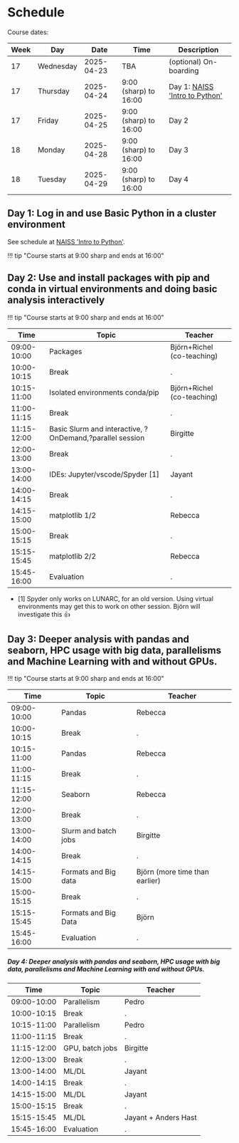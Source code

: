 # Schedule

Course dates:

Week|Day      |Date      |Time                 |Description
----|---------|----------|---------------------|-----------------
17  |Wednesday|2025-04-23|TBA                  |(optional) On-boarding
17  |Thursday |2025-04-24|9:00 (sharp) to 16:00|Day 1: [NAISS 'Intro to Python'](https://uppmax.github.io/uppmax_intro_python/schedule/)
17  |Friday   |2025-04-25|9:00 (sharp) to 16:00|Day 2
18  |Monday   |2025-04-28|9:00 (sharp) to 16:00|Day 3
18  |Tuesday  |2025-04-29|9:00 (sharp) to 16:00|Day 4

## Day 1: Log in and use Basic Python in a cluster environment

See schedule at [NAISS 'Intro to Python'](https://uppmax.github.io/uppmax_intro_python/schedule/).

!!! tip "Course starts at 9:00 sharp and ends at 16:00"

## Day 2: Use and install packages with pip and conda in virtual environments and doing basic analysis interactively

!!! tip "Course starts at 9:00 sharp and ends at 16:00"

Time        | Topic                          |Teacher
------------|--------------------------------|-----------------------
09:00-10:00 | Packages                       | Björn+Richel (co-teaching)
10:00-10:15 | Break                          |.
10:15-11:00 | Isolated environments conda/pip| Björn+Richel (co-teaching)
11:00-11:15 | Break           |.
11:15-12:00 | Basic Slurm and interactive, ?OnDemand,?parallel session|Birgitte
12:00-13:00 | Break|.
13:00-14:00 | IDEs: Jupyter/vscode/Spyder [1] |Jayant
14:00-14:15 | Break|.
14:15-15:00 | matplotlib 1/2|Rebecca
15:00-15:15 | Break|.
15:15-15:45 | matplotlib 2/2|Rebecca
15:45-16:00 | Evaluation|.

- [1] Spyder only works on LUNARC, for an old version.
  Using virtual environments may get this to work on other session.
  Björn will investigate this :+1:

## Day 3: Deeper analysis with pandas and seaborn, HPC usage with big data, parallelisms and Machine Learning with and without GPUs.

!!! tip "Course starts at 9:00 sharp and ends at 16:00"

Time        | Topic |Teacher
------------|-----------|-----------------------
09:00-10:00 | Pandas | Rebecca
10:00-10:15 | Break|.
10:15-11:00 | Pandas | Rebecca
11:00-11:15 | Break|.
11:15-12:00 | Seaborn | Rebecca
12:00-13:00 | Break|.
13:00-14:00 | Slurm and batch jobs|Birgitte
14:00-14:15 | Break|.
14:15-15:00 | Formats and Big data |Björn (more time than earlier)
15:00-15:15 | Break|.
15:15-15:45 | Formats and Big Data |Björn
15:45-16:00 | Evaluation|.

##### Day 4: Deeper analysis with pandas and seaborn, HPC usage with big data, parallelisms and Machine Learning with and without GPUs.

Time        | Topic          |Teacher
------------|----------------|--------------------
09:00-10:00 | Parallelism    |Pedro
10:00-10:15 | Break          |.
10:15-11:00 | Parallelism    |Pedro
11:00-11:15 | Break          |.
11:15-12:00 | GPU, batch jobs|Birgitte
12:00-13:00 | Break          |.
13:00-14:00 | ML/DL          |Jayant
14:00-14:15 | Break          |.
14:15-15:00 | ML/DL          |Jayant
15:00-15:15 | Break          |.
15:15-15:45 | ML/DL          |Jayant + Anders Hast
15:45-16:00 | Evaluation     |.
